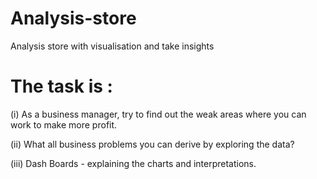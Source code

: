 # Analysis-store
Analysis store with visualisation and take insights

# The task is :

(i) As a business manager, try to find out the weak areas where you can work to make more profit.

(ii) What all business problems you can derive by exploring the data?

(iii) Dash Boards - explaining the charts and interpretations.
